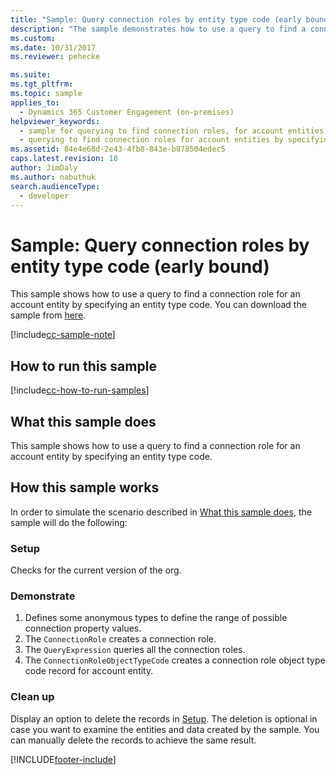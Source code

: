 ```yaml
---
title: "Sample: Query connection roles by entity type code (early bound) | MicrosoftDocs"
description: "The sample demonstrates how to use a query to find a connection role for an account entity by specifying an entity type code."
ms.custom: 
ms.date: 10/31/2017
ms.reviewer: pehecke

ms.suite: 
ms.tgt_pltfrm: 
ms.topic: sample
applies_to: 
  - Dynamics 365 Customer Engagement (on-premises)
helpviewer_keywords: 
  - sample for querying to find connection roles, for account entities by specifying an entity type
  - querying to find connection roles for account entities by specifying an entity type, sample
ms.assetid: 84e4e68d-2e43-4fb8-843e-b878504edec5
caps.latest.revision: 18
author: JimDaly
ms.author: nabuthuk
search.audienceType: 
  - developer
---
```

# Sample: Query connection roles by entity type code (early bound)

This sample shows how to use a query to find a connection role for an account entity by specifying an entity type code. You can download the sample from [here](https://github.com/Microsoft/PowerApps-Samples/tree/master/dataverse/orgsvc/CSharp/QueryRoleByEntityType).

[!include[cc-sample-note](includes/cc-sample-note.md)]

## How to run this sample

[!include[cc-how-to-run-samples](includes/cc-how-to-run-PA-samples.md)]

## What this sample does

This sample shows how to use a query to find a connection role for an account entity by specifying an entity type code.

## How this sample works

In order to simulate the scenario described in [What this sample does](#what-this-sample-does), the sample will do the following:

### Setup

Checks for the current version of the org.

### Demonstrate

1. Defines some anonymous types to define the range of possible connection property values.
2. The `ConnectionRole` creates a connection role.
3. The `QueryExpression` queries all the connection roles.
4. The `ConnectionRoleObjectTypeCode` creates a connection role object type code record for account entity. 

### Clean up

Display an option to delete the records in [Setup](#setup). The deletion is optional in case you want to examine the entities and data created by the sample. You can manually delete the records to achieve the same result.

[!INCLUDE[footer-include](../../../includes/footer-banner.md)]
